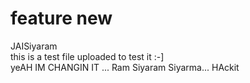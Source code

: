 # feature new

JAISiyaram <br>
this is a test file uploaded to test it :-] <br>
yeAH IM CHANGIN IT
... Ram Siyaram Siyarma... HAckit